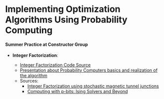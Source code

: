# Implementing Optimization Algorithms Using Probability Computing
#### Summer Practice at Constructor Group
* **Integer Factorization**:

    - [Integer Factorization Code Source](integer_factorization.ipynb) 
    - [Presentation about Probability Computers basics and realization of the algorithm](summer_practice_constructor_uni.pdf)
    - Sources:
        - [Integer Factorization using stochastic magnetic tunnel junctions](https://www.nature.com/articles/s41586-019-1557-9)
        - [Computing with p-bits: Ising Solvers and Beyond](https://ieeexplore.ieee.org/document/10019548)
